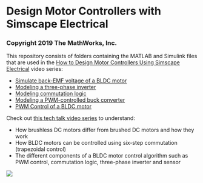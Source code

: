 # Design Motor Controllers with Simscape Electrical
### Copyright 2019 The MathWorks, Inc.

This repository consists of folders containing the MATLAB and Simulink files that are used in the [How to Design Motor Controllers Using Simscape Electrical](https://www.youtube.com/watch?v=JDgvBZbnfPw&list=PLn8PRpmsu08pqegLB5CqfgZCtuK5UKIrx) video series:

- [Simulate back-EMF voltage of a BLDC motor](https://github.com/mathworks/Design-motor-controllers-with-Simscape-Electrical/tree/master/1%20Simulating%20back%20emf%20voltage%20of%20a%20BLDC%20motor)
- [Modeling a three-phase inverter](https://github.com/mathworks/Design-motor-controllers-with-Simscape-Electrical/tree/master/2%20Modeling%20a%20three%20phase%20inverter)
- [Modeling commutation logic](https://github.com/mathworks/Design-motor-controllers-with-Simscape-Electrical/tree/master/3%20Modeling%20commutation%20logic)
- [Modeling a PWM-controlled buck converter](https://github.com/mathworks/Design-motor-controllers-with-Simscape-Electrical/tree/master/4%20Modeling%20a%20PWM%20controlled%20buck%20converter)
- [PWM Control of a BLDC motor](https://github.com/mathworks/Design-motor-controllers-with-Simscape-Electrical/tree/master/5%20PWM%20control%20of%20a%20BLDC%20motor)

Check out [this tech talk video series](https://www.youtube.com/playlist?list=PLn8PRpmsu08qL-EG3DRMtRyokpXQJyhp7) to understand: 
  
- How brushless DC motors differ from brushed DC motors and how they work
- How BLDC motors can be controlled using six-step commutation (trapezoidal control)
- The different components of a BLDC motor control algorithm such as PWM control, commutation logic, three-phase inverter and sensor

![](algorithm.png)

